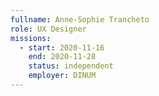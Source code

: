 ```yaml
---
fullname: Anne-Sophie Trancheto
role: UX Designer
missions:
  - start: 2020-11-16
    end: 2020-11-28
    status: independent
    employer: DINUM
---
```


